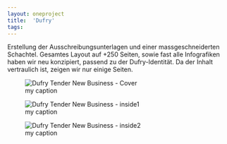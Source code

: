 ```yaml
---
layout: oneproject
title:  'Dufry'
tags:   
---
```


Erstellung der Ausschreibungsunterlagen und einer massgeschneiderten Schachtel. Gesamtes Layout auf +250 Seiten, sowie fast alle Infografiken haben wir neu konzipiert, passend zu der Dufry-Identität. Da der Inhalt vertraulich ist, zeigen wir nur einige Seiten.


<aside>

<figure>
  <img src="/assets{{ page.url }}tenderDufry01.jpg"
    srcset="/assets{{ page.url }}tenderDufry01_2x.jpg 2x"
    alt="Dufry Tender New Business - Cover">
  <figcaption>my caption</figcaption>
</figure>

<figure>
  <img src="/assets{{ page.url }}tenderDufry02.jpg"
    srcset="/assets{{ page.url }}tenderDufry02_2x.jpg 2x"
    alt="Dufry Tender New Business - inside1">
  <figcaption>my caption</figcaption>
</figure>

<figure>
  <img src="/assets{{ page.url }}tenderDufry03.jpg"
    srcset="/assets{{ page.url }}tenderDufry03_2x.jpg 2x"
    alt="Dufry Tender New Business - inside2">
  <figcaption>my caption</figcaption>
</figure>

</aside>
